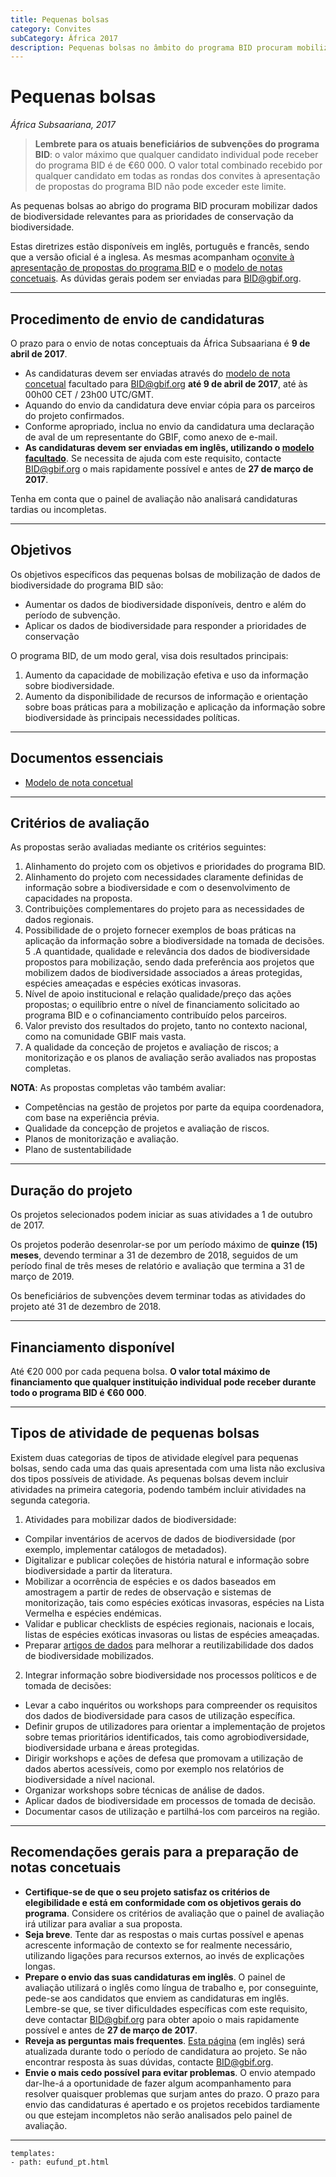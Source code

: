 ```yaml
---
title: Pequenas bolsas
category: Convites
subCategory: África 2017
description: Pequenas bolsas no âmbito do programa BID procuram mobilizar dados de biodiversidade relevantes para prioridades de conservação da biodiversidade.
---
```


# Pequenas bolsas

_África Subsaariana, 2017_

> **Lembrete para os atuais beneficiários de subvenções do programa BID**: o valor máximo que qualquer candidato individual pode receber do programa BID é de €60 000. O valor total combinado recebido por qualquer candidato em todas as rondas dos convites à apresentação de propostas do programa BID não pode exceder este limite.

As pequenas bolsas ao abrigo do programa BID procuram mobilizar dados de biodiversidade relevantes para as prioridades de conservação da biodiversidade. 

Estas diretrizes estão disponíveis em inglês, português e francês, sendo que a versão oficial é a inglesa. As mesmas acompanham o[convite à apresentação de propostas do programa BID](http://www.gbif.org/newsroom/news/bid-africa-call-for-proposals-2017) e o [modelo de notas concetuais](/raw/BID-Concept-Note-Template-Africa-2017.docx). As dúvidas gerais podem ser enviadas para [BID@gbif.org](mailto:BID@gbif.org).

-----------------------

## Procedimento de envio de candidaturas

O prazo para o envio de notas conceptuais da África Subsaariana é **9 de abril de 2017**.

+ As candidaturas devem ser enviadas através do [modelo de nota concetual](/raw/BID-Concept-Note-Template-Africa-2017.docx) facultado para [BID@gbif.org](mailto:BID@gbif.org) **até 9 de abril de 2017**, até às 00h00 CET / 23h00 UTC/GMT.
+ Aquando do envio da candidatura deve enviar cópia para os parceiros do projeto confirmados.
+ Conforme apropriado, inclua no envio da candidatura uma declaração de aval de um representante do GBIF, como anexo de e-mail.
+ **As candidaturas devem ser enviadas em inglês, utilizando o [modelo facultado](/raw/BID-Concept-Note-Template-Africa-2017.docx)**. Se necessita de ajuda com este requisito, contacte [BID@gbif.org](mailto:BID@gbif.org) o mais rapidamente possível e antes de **27 de março de 2017**.

Tenha em conta que o painel de avaliação não analisará candidaturas tardias ou incompletas.

-----------------------

## Objetivos

Os objetivos específicos das pequenas bolsas de mobilização de dados de biodiversidade do programa BID são:
+ Aumentar os dados de biodiversidade disponíveis, dentro e além do período de subvenção.
+ Aplicar os dados de biodiversidade para responder a prioridades de conservação

O programa BID, de um modo geral, visa dois resultados principais:
1. Aumento da capacidade de mobilização efetiva e uso da informação sobre biodiversidade.
2. Aumento da disponibilidade de recursos de informação e orientação sobre boas práticas para a mobilização e aplicação da informação sobre biodiversidade às principais necessidades políticas.

-----------------------

## Documentos essenciais

+ [Modelo de nota concetual](/raw/BID-Concept-Note-Template-Africa-2017.docx)

-----------------------

## Critérios de avaliação

As propostas serão avaliadas mediante os critérios seguintes:

1. Alinhamento do projeto com os objetivos e prioridades do programa BID.
2. Alinhamento do projeto com necessidades claramente definidas de informação sobre a biodiversidade e com o desenvolvimento de capacidades na proposta.
3. Contribuições complementares do projeto para as necessidades de dados regionais.
4. Possibilidade de o projeto fornecer exemplos de boas práticas na aplicação da informação sobre a biodiversidade na tomada de decisões.
5 .A quantidade, qualidade e relevância dos dados de biodiversidade propostos para mobilização, sendo dada preferência aos projetos que mobilizem dados de biodiversidade associados a áreas protegidas, espécies ameaçadas e espécies exóticas invasoras.
6. Nível de apoio institucional e relação qualidade/preço das ações propostas; o equilíbrio entre o nível de financiamento solicitado ao programa BID e o cofinanciamento contribuído pelos parceiros.
7. Valor previsto dos resultados do projeto, tanto no contexto nacional, como na comunidade GBIF mais vasta.
8. A qualidade da conceção de projetos e avaliação de riscos; a monitorização e os planos de avaliação serão avaliados nas propostas completas. 

**NOTA**: As propostas completas vão também avaliar:
+ Competências na gestão de projetos por parte da equipa coordenadora, com base na experiência prévia.
+ Qualidade da concepção de projetos e avaliação de riscos.
+ Planos de monitorização e avaliação.
+ Plano de sustentabilidade

-----------------------

## Duração do projeto

Os projetos selecionados podem iniciar as suas atividades a 1 de outubro de 2017.

Os projetos poderão desenrolar-se por um período máximo de **quinze (15) meses**, devendo terminar a 31 de dezembro de 2018, seguidos de um período final de três meses de relatório e avaliação que termina a 31 de março de 2019.

Os beneficiários de subvenções devem terminar todas as atividades do projeto até 31 de dezembro de 2018.

-----------------------

## Financiamento disponível

Até €20 000 por cada pequena bolsa. **O valor total máximo de financiamento que qualquer instituição individual pode receber durante todo o programa BID é €60 000**.

-----------------------

## Tipos de atividade de pequenas bolsas

Existem duas categorias de tipos de atividade elegível para pequenas bolsas, sendo cada uma das quais apresentada com uma lista não exclusiva dos tipos possíveis de atividade. As pequenas bolsas devem incluir atividades na primeira categoria, podendo também incluir atividades na segunda categoria.

1. Atividades para mobilizar dados de biodiversidade:
+ Compilar inventários de acervos de dados de biodiversidade (por exemplo, implementar catálogos de metadados).
+ Digitalizar e publicar coleções de história natural e informação sobre biodiversidade a partir da literatura.
+ Mobilizar a ocorrência de espécies e os dados baseados em amostragem a partir de redes de observação e sistemas de monitorização, tais como espécies exóticas invasoras, espécies na Lista Vermelha e espécies endémicas.
+ Validar e publicar checklists de espécies regionais, nacionais e locais, listas de espécies exóticas invasoras ou listas de espécies ameaçadas.
+ Preparar [artigos de dados](http://www.gbif.org/publishing-data/data-papers) para melhorar a reutilizabilidade dos dados de biodiversidade mobilizados.

2. Integrar informação sobre biodiversidade nos processos políticos e de tomada de decisões:
+ Levar a cabo inquéritos ou workshops para compreender os requisitos dos dados de biodiversidade para casos de utilização específica.
+ Definir grupos de utilizadores para orientar a implementação de projetos sobre temas prioritários identificados, tais como agrobiodiversidade, biodiversidade urbana e áreas protegidas.
+ Dirigir workshops e ações de defesa que promovam a utilização de dados abertos acessíveis, como por exemplo nos relatórios de biodiversidade a nível nacional.
+ Organizar workshops sobre técnicas de análise de dados.
+ Aplicar dados de biodiversidade em processos de tomada de decisão.
+ Documentar casos de utilização e partilhá-los com parceiros na região.

-----------

## Recomendações gerais para a preparação de notas concetuais
+ **Certifique-se de que o seu projeto satisfaz os critérios de elegibilidade e está em conformidade com os objetivos gerais do programa**. Considere os critérios de avaliação que o painel de avaliação irá utilizar para avaliar a sua proposta.
+ **Seja breve**. Tente dar as respostas o mais curtas possível e apenas acrescente informação de contexto se for realmente necessário, utilizando ligações para recursos externos, ao invés de explicações longas.
+ **Prepare o envio das suas candidaturas em inglês**. O painel de avaliação utilizará o inglês como língua de trabalho e, por conseguinte, pede-se aos candidatos que enviem as candidaturas em inglês. Lembre-se que, se tiver dificuldades específicas com este requisito, deve contactar [BID@gbif.org](mailto:BID@gbif.org) para obter apoio o mais rapidamente possível e antes de **27 de março de 2017**.
+ **Reveja as perguntas mais frequentes**. [Esta página](../faq) (em inglês) será atualizada durante todo o período de candidatura ao projeto. Se não encontrar resposta às suas dúvidas, contacte [BID@gbif.org](mailto:BID@gbif.org).
+ **Envie o mais cedo possível para evitar problemas**. O envio atempado dar-lhe-á a oportunidade de fazer algum acompanhamento para resolver quaisquer problemas que surjam antes do prazo. O prazo para envio das candidaturas é apertado e os projetos recebidos tardiamente ou que estejam incompletos não serão analisados pelo painel de avaliação.

------

```styledYaml
templates:
- path: eufund_pt.html
```
